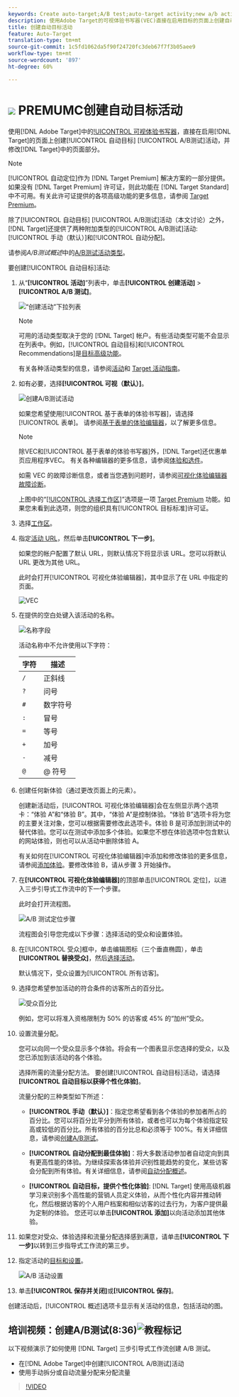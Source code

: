 ```yaml
---
keywords: Create auto-target;A/B test;auto-target activity;new a/b activity;auto target;auto-target for personalized experiences;personalized
description: 使用Adobe Target的可视体验书写器(VEC)直接在启用目标的页面上创建自动目标A/B测试活动，并修改目标中页面的部分。
title: 创建自动目标活动
feature: Auto-Target
translation-type: tm+mt
source-git-commit: 1c5fd1062da5f90f24720fc3deb67f7f3b05aee9
workflow-type: tm+mt
source-wordcount: '897'
ht-degree: 60%

---
```



# ![](/help/assets/premium.png) PREMUMC创建自动目标活动

使用[!DNL Adobe Target]中的[!UICONTROL 可视体验书写器](VEC)，直接在启用[!DNL Target]的页面上创建[!UICONTROL 自动目标] [!UICONTROL A/B测试]活动，并修改[!DNL Target]中的页面部分。

>[!NOTE]
>
>[!UICONTROL 自动定位]作为 [!DNL Target Premium] 解决方案的一部分提供。如果没有 [!DNL Target Premium] 许可证，则此功能在 [!DNL Target Standard] 中不可用。有关此许可证提供的各项高级功能的更多信息，请参阅 [Target Premium](/help/c-intro/intro.md)。
>
>除了[!UICONTROL 自动目标] [!UICONTROL A/B测试]活动（本文讨论）之外，[!DNL Target]还提供了两种附加类型的[!UICONTROL A/B测试]活动:[!UICONTROL 手动（默认）]和[!UICONTROL 自动分配]。
>
>请参阅&#x200B;*A/B测试概述*&#x200B;中的[A/B测试活动类型](/help/c-activities/t-test-ab/test-ab.md#types)。

要创建[!UICONTROL 自动目标]活动:

1. 从“**[!UICONTROL 活动]**”列表中，单击&#x200B;**[!UICONTROL 创建活动]** > **[!UICONTROL A/B 测试]**。

   ![“创建活动”下拉列表](/help/c-activities/t-test-ab/t-test-create-ab/assets/ab_select-new.png)

   >[!NOTE]
   >
   >可用的活动类型取决于您的 [!DNL Target] 帐户。有些活动类型可能不会显示在列表中。例如，[!UICONTROL 自动目标]和[!UICONTROL Recommendations]是[目标高级功能](/help/c-intro/intro.md#premium)。
   >
   >有关各种活动类型的信息，请参阅[活动](/help/c-activities/activities.md)和 [Target 活动指南](/help/c-activities/target-activities-guide.md)。

1. 如有必要，选择&#x200B;**[!UICONTROL 可视（默认）]**。

   ![创建A/B测试活动](/help/c-activities/t-test-ab/t-test-create-ab/assets/create-ab.png)

   如果您希望使用[!UICONTROL 基于表单的体验书写器]，请选择[!UICONTROL 表单]。 请参阅[基于表单的体验编辑器](/help/c-experiences/form-experience-composer.md)，以了解更多信息。

   >[!NOTE]
   >
   >除VEC和[!UICONTROL 基于表单的体验书写器]外，[!DNL Target]还优惠单页应用程序VEC。 有关各种编辑器的更多信息，请参阅[体验和选件](/help/c-experiences/experiences.md)。
   >
   >如需 VEC 的故障诊断信息，或者当您遇到问题时，请参阅[可视化体验编辑器故障诊断](/help/c-experiences/c-visual-experience-composer/r-troubleshoot-composer/troubleshoot-composer.md)。
   >
   >上图中的“[[!UICONTROL 选择工作区]](/help/administrating-target/c-user-management/property-channel/property-channel.md)”选项是一项 [Target Premium](/help/c-intro/intro.md) 功能。如果您未看到此选项，则您的组织具有[!UICONTROL 目标标准]许可证。

1. 选择[工作区](/help/administrating-target/c-user-management/property-channel/property-channel.md)。

1. 指定[活动 URL](/help/c-activities/t-test-ab/t-test-create-ab/ab-activity-url.md)，然后单击&#x200B;**[!UICONTROL 下一步]**。

   如果您的帐户配置了默认 URL，则默认情况下将显示该 URL。您可以将默认 URL 更改为其他 URL。

   此时会打开[!UICONTROL 可视化体验编辑器]，其中显示了在 URL 中指定的页面。

   ![VEC](/help/c-activities/t-test-ab/t-test-create-ab/assets/vec-new.png)

1. 在提供的空白处键入该活动的名称。

   ![名称字段](/help/c-activities/t-test-ab/t-test-create-ab/assets/ab_newname-new.png)

   活动名称中不允许使用以下字符：

   | 字符 | 描述 |
   |--- |--- |
   | `/` | 正斜线 |
   | `?` | 问号 |
   | `#` | 数字符号 |
   | `:` | 冒号 |
   | `=` | 等号 |
   | `+` | 加号 |
   | `-` | 减号 |
   | `@` | @ 符号 |

1. 创建任何新体验（通过更改页面上的元素）。

   创建新活动后，[!UICONTROL 可视化体验编辑器]会在左侧显示两个选项卡：“体验 A”和“体验 B”。其中，“体验 A”是控制体验。“体验 B”选项卡将为您的主要关注对象，您可以根据需要修改此选项卡。体验 B 是可添加到测试中的替代体验。您可以在测试中添加多个体验。如果您不想在体验选项中包含默认的网站体验，则也可以从活动中删除体验 A。

   有关如何在[!UICONTROL 可视化体验编辑器]中添加和修改体验的更多信息，请参阅[添加体验](/help/c-activities/t-test-ab/t-test-create-ab/ab-add-experience.md)。要修改体验 B，请从步骤 3 开始操作。

1. 在&#x200B;**[!UICONTROL 可视化体验编辑器]**&#x200B;的顶部单击[!UICONTROL 定位]，以进入三步引导式工作流中的下一个步骤。

   此时会打开流程图。

   ![A/B 测试定位步骤](/help/c-activities/t-test-ab/t-test-create-ab/assets/ab_flow-new.png)

   流程图会引导您完成以下步骤：选择活动的受众和设置体验。

1. 在[!UICONTROL 受众]框中，单击编辑图标（三个垂直椭圆），单击&#x200B;**[!UICONTROL 替换受众]**，然后[选择活动](/help/c-activities/t-test-ab/t-test-create-ab/ab-audience.md)。

   默认情况下，受众设置为[!UICONTROL 所有访客]。

1. 选择您希望参加活动的符合条件的访客所占的百分比。

   ![受众百分比](/help/c-activities/t-test-ab/t-test-create-ab/assets/audperc-new.png)

   例如，您可以将准入资格限制为 50% 的访客或 45% 的“加州”受众。

1. 设置流量分配。

   您可以向同一个受众显示多个体验。将会有一个图表显示您选择的受众，以及您已添加到该活动的各个体验。

   选择所需的流量分配方法。 要创建[!UICONTROL 自动目标]活动，请选择&#x200B;**[!UICONTROL 自动目标以获得个性化体验]**。

   流量分配的三种类型如下所述：

   * **[!UICONTROL 手动（默认）]**：指定您希望看到各个体验的参加者所占的百分比。您可以将百分比平分到所有体验，或者也可以为每个体验指定较高或较低的百分比。所有体验的百分比总和必须等于 100%。有关详细信息，请参阅[创建A/B测试](/help/c-activities/t-test-ab/t-test-create-ab/test-create-ab.md)。

   * **[!UICONTROL 自动分配到最佳体验]**：将大多数活动参加者自动定向到具有更高性能的体验。为继续探索各体验并识别性能趋势的变化，某些访客会分配到所有体验。有关详细信息，请参阅[自动分配概述](/help/c-activities/automated-traffic-allocation/automated-traffic-allocation.md)。

   * **[!UICONTROL 自动目标，提供个性化体验]**: [!DNL Target] 使用高级机器学习来识别多个高性能的营销人员定义体验，从而个性化内容并推动转化，然后根据访客的个人用户档案和相似访客的过去行为，为客户提供最为定制的体验。
   您还可以单击&#x200B;**[!UICONTROL 添加]**&#x200B;以向活动添加其他体验。

1. 如果您对受众、体验选择和流量分配选择感到满意，请单击&#x200B;**[!UICONTROL 下一步]**&#x200B;以转到三步指导式工作流的第三步。

1. 指定活动的[目标和设置](/help/c-activities/t-test-ab/t-test-create-ab/ab-goals-and-settings.md)。

   ![A/B 活动设置](/help/c-activities/t-test-ab/t-test-create-ab/assets/ab_settings-new.png)

1. 单击&#x200B;**[!UICONTROL 保存并关闭]**&#x200B;或&#x200B;**[!UICONTROL 保存]**。

创建活动后，[!UICONTROL 概述]选项卡显示有关活动的信息，包括活动的图。

## 培训视频：创建A/B测试(8:36)![教程标记](/help/assets/tutorial.png)

以下视频演示了如何使用 [!DNL Target] 三步引导式工作流创建 A/B 测试。

* 在[!DNL Adobe Target]中创建[!UICONTROL A/B测试]活动
* 使用手动拆分或自动流量分配来分配流量

>[!VIDEO](https://video.tv.adobe.com/v/17391)